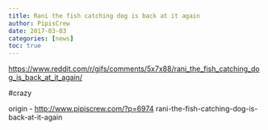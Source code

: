 ```yaml
---
title: Rani the fish catching dog is back at it again
author: PipisCrew
date: 2017-03-03
categories: [news]
toc: true
---
```


https://www.reddit.com/r/gifs/comments/5x7x88/rani_the_fish_catching_dog_is_back_at_it_again/

#crazy

origin - http://www.pipiscrew.com/?p=6974 rani-the-fish-catching-dog-is-back-at-it-again